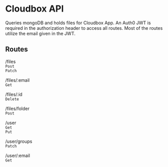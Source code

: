 # Cloudbox API  

Queries mongoDB and holds files for Cloudbox App. An Auth0 JWT is required in the authorization header to access all routes. Most of the routes utilize the email given in the JWT.

## Routes  

/files  
`Post`  
`Patch`  

/files/:email  
`Get`  

/files/:id  
`Delete`  

/files/folder  
`Post`  

/user  
`Get`  
`Put`  

/user/groups  
`Patch`  

/user/:email  
`Get`  
